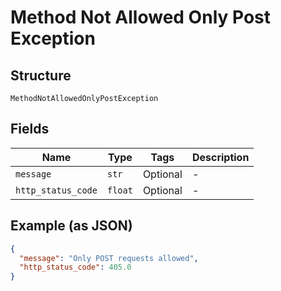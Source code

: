 
# Method Not Allowed Only Post Exception

## Structure

`MethodNotAllowedOnlyPostException`

## Fields

| Name | Type | Tags | Description |
|  --- | --- | --- | --- |
| `message` | `str` | Optional | - |
| `http_status_code` | `float` | Optional | - |

## Example (as JSON)

```json
{
  "message": "Only POST requests allowed",
  "http_status_code": 405.0
}
```

